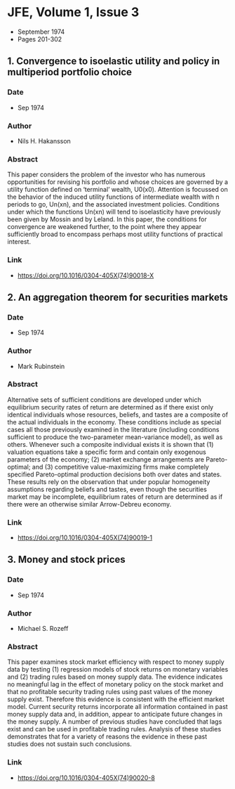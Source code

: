 # JFE, Volume 1, Issue 3
- September 1974
- Pages 201-302

## 1. Convergence to isoelastic utility and policy in multiperiod portfolio choice
### Date
- Sep 1974
### Author
- Nils H. Hakansson
### Abstract
This paper considers the problem of the investor who has numerous opportunities for revising his portfolio and whose choices are governed by a utility function defined on ‘terminal’ wealth, U0(x0). Attention is focussed on the behavior of the induced utility functions of intermediate wealth with n periods to go, Un(xn), and the associated investment policies. Conditions under which the functions Un(xn) will tend to isoelasticity have previously been given by Mossin and by Leland. In this paper, the conditions for convergence are weakened further, to the point where they appear sufficiently broad to encompass perhaps most utility functions of practical interest.
### Link
- https://doi.org/10.1016/0304-405X(74)90018-X

## 2. An aggregation theorem for securities markets
### Date
- Sep 1974
### Author
- Mark Rubinstein
### Abstract
Alternative sets of sufficient conditions are developed under which equilibrium security rates of return are determined as if there exist only identical individuals whose resources, beliefs, and tastes are a composite of the actual individuals in the economy. These conditions include as special cases all those previously examined in the literature (including conditions sufficient to produce the two-parameter mean-variance model), as well as others. Whenever such a composite individual exists it is shown that (1) valuation equations take a specific form and contain only exogenous parameters of the economy; (2) market exchange arrangements are Pareto-optimal; and (3) competitive value-maximizing firms make completely specified Pareto-optimal production decisions both over dates and states. These results rely on the observation that under popular homogeneity assumptions regarding beliefs and tastes, even though the securities market may be incomplete, equilibrium rates of return are determined as if there were an otherwise similar Arrow-Debreu economy.
### Link
- https://doi.org/10.1016/0304-405X(74)90019-1

## 3. Money and stock prices
### Date
- Sep 1974
### Author
- Michael S. Rozeff
### Abstract
This paper examines stock market efficiency with respect to money supply data by testing (1) regression models of stock returns on monetary variables and (2) trading rules based on money supply data. The evidence indicates no meaningful lag in the effect of monetary policy on the stock market and that no profitable security trading rules using past values of the money supply exist. Therefore this evidence is consistent with the efficient market model. Current security returns incorporate all information contained in past money supply data and, in addition, appear to anticipate future changes in the money supply. A number of previous studies have concluded that lags exist and can be used in profitable trading rules. Analysis of these studies demonstrates that for a variety of reasons the evidence in these past studies does not sustain such conclusions.
### Link
- https://doi.org/10.1016/0304-405X(74)90020-8

